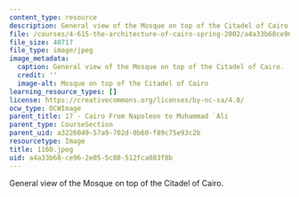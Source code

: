 ```yaml
---
content_type: resource
description: General view of the Mosque on top of the Citadel of Cairo.
file: /courses/4-615-the-architecture-of-cairo-spring-2002/a4a33b68ce962e055c80512fca083f8b_1160.jpeg
file_size: 40717
file_type: image/jpeg
image_metadata:
  caption: General view of the Mosque on top of the Citadel of Cairo.
  credit: ''
  image-alt: Mosque on top of the Citadel of Cairo
learning_resource_types: []
license: https://creativecommons.org/licenses/by-nc-sa/4.0/
ocw_type: OCWImage
parent_title: 17 - Cairo From Napoleon to Muhammad `Ali
parent_type: CourseSection
parent_uid: a3226049-57a9-702d-0b60-f89c75e93c2b
resourcetype: Image
title: 1160.jpeg
uid: a4a33b68-ce96-2e05-5c80-512fca083f8b
---
```

General view of the Mosque on top of the Citadel of Cairo.